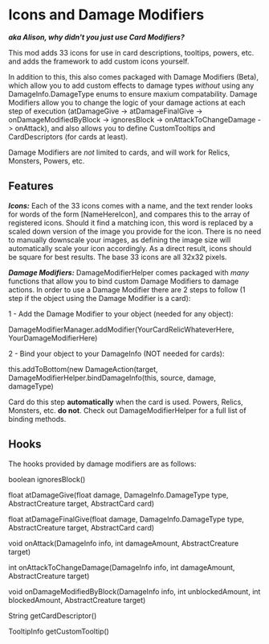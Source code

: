 # Icons and Damage Modifiers

_**aka Alison, why didn't you just use Card Modifiers?**_


This mod adds 33 icons for use in card descriptions, tooltips, powers, etc. and adds the framework to add custom icons yourself.

In addition to this, this also comes packaged with Damage Modifiers (Beta), which allow you to add custom effects to damage types _without_ using any DamageInfo.DamageType enums to ensure maxium compatability. Damage Modifiers allow you to change the logic of your damage actions at each step of execution (atDamageGive -> atDamageFinalGive -> onDamageModifiedByBlock -> ignoresBlock -> onAttackToChangeDamage -> onAttack), and also allows you to define CustomTooltips and CardDescriptors (for cards at least).

Damage Modifiers are _not_ limited to cards, and will work for Relics, Monsters, Powers, etc.

Features
---

_**Icons:**_ 
Each of the 33 icons comes with a name, and the text render looks for words of the form [NameHereIcon], and compares this to the array of registered icons. Should it find a matching icon, this word is replaced by a scaled down version of the image you provide for the icon. There is no need to manually downscale your images, as defining the image size will automatically scale your icon accordingly. As a direct result, icons should be square for best results. The base 33 icons are all 32x32 pixels.

_**Damage Modifiers:**_
DamageModifierHelper comes packaged with _many_ functions that allow you to bind custom Damage Modifiers to damage actions. In order to use a Damage Modifier there are 2 steps to follow (1 step if the object using the Damage Modifier is a card):

1 - Add the Damage Modifier to your object (needed for any object): 

DamageModifierManager.addModifier(YourCardRelicWhateverHere, YourDamageModifierHere)

2 - Bind your object to your DamageInfo (NOT needed for cards): 

this.addToBottom(new DamageAction(target, DamageModifierHelper.bindDamageInfo(this, source, damage, damageType) 

Card do this step **automatically** when the card is used. Powers, Relics, Monsters, etc. **do not**. Check out DamageModifierHelper for a full list of binding methods.

Hooks
---

The hooks provided by damage modifiers are as follows:

boolean ignoresBlock()

float atDamageGive(float damage, DamageInfo.DamageType type, AbstractCreature target, AbstractCard card)

float atDamageFinalGive(float damage, DamageInfo.DamageType type, AbstractCreature target, AbstractCard card)

void onAttack(DamageInfo info, int damageAmount, AbstractCreature target)

int onAttackToChangeDamage(DamageInfo info, int damageAmount, AbstractCreature target)

void onDamageModifiedByBlock(DamageInfo info, int unblockedAmount, int blockedAmount, AbstractCreature target)

String getCardDescriptor()

TooltipInfo getCustomTooltip()
